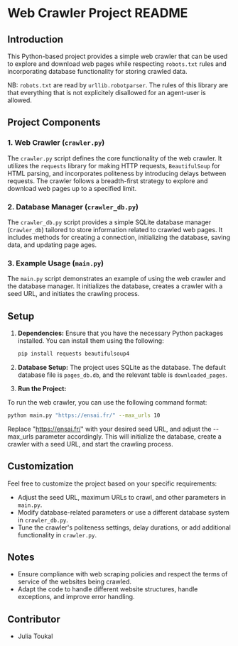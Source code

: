 # Web Crawler Project README

## Introduction

This Python-based project provides a simple web crawler that can be used to explore and download web pages while respecting `robots.txt` rules and incorporating database functionality for storing crawled data.

NB: `robots.txt` are read by `urllib.robotparser`. The rules of this library are that everything that is not explicitely disallowed for an agent-user is allowed.

## Project Components

### 1. Web Crawler (`crawler.py`)

The `crawler.py` script defines the core functionality of the web crawler. It utilizes the `requests` library for making HTTP requests, `BeautifulSoup` for HTML parsing, and incorporates politeness by introducing delays between requests. The crawler follows a breadth-first strategy to explore and download web pages up to a specified limit.

### 2. Database Manager (`crawler_db.py`)

The `crawler_db.py` script provides a simple SQLite database manager (`Crawler_db`) tailored to store information related to crawled web pages. It includes methods for creating a connection, initializing the database, saving data, and updating page ages.

### 3. Example Usage (`main.py`)

The `main.py` script demonstrates an example of using the web crawler and the database manager. It initializes the database, creates a crawler with a seed URL, and initiates the crawling process.

## Setup

1. **Dependencies:** Ensure that you have the necessary Python packages installed. You can install them using the following:

   ```bash
   pip install requests beautifulsoup4
   ```

2. **Database Setup:** The project uses SQLite as the database. The default database file is `pages_db.db`, and the relevant table is `downloaded_pages`.

3. **Run the Project:**

To run the web crawler, you can use the following command format:

```bash
python main.py "https://ensai.fr/" --max_urls 10
```

Replace "https://ensai.fr/" with your desired seed URL, and adjust the --max_urls parameter accordingly. This will initialize the database, create a crawler with a seed URL, and start the crawling process.

## Customization

Feel free to customize the project based on your specific requirements:

- Adjust the seed URL, maximum URLs to crawl, and other parameters in `main.py`.
- Modify database-related parameters or use a different database system in `crawler_db.py`.
- Tune the crawler's politeness settings, delay durations, or add additional functionality in `crawler.py`.

## Notes

- Ensure compliance with web scraping policies and respect the terms of service of the websites being crawled.
- Adapt the code to handle different website structures, handle exceptions, and improve error handling.

## Contributor

- Julia Toukal

